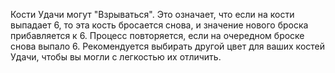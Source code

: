 Кости Удачи могут "Взрываться". Это означает, что если на кости выпадает 6, то эта кость бросается снова, и значение нового броска прибавляется к 6. Процесс повторяется, если на очередном броске снова выпало 6. Рекомендуется выбирать другой цвет для ваших костей Удачи, чтобы вы могли с легкостью их отличить.